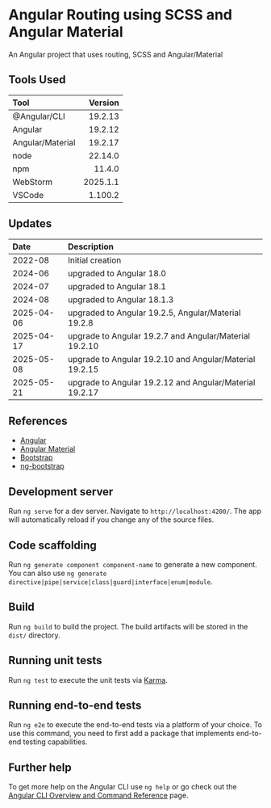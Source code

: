 # Angular Routing using SCSS and Angular Material
An Angular project that uses routing, SCSS and Angular/Material

## Tools Used

| Tool             |  Version |
|:-----------------|---------:|
| @Angular/CLI     |  19.2.13 |
| Angular          |  19.2.12 |
| Angular/Material |  19.2.17 |
| node             |  22.14.0 |
| npm              |   11.4.0 |
| WebStorm         | 2025.1.1 |
| VSCode           |  1.100.2 |

## Updates

| Date       | Description                                             |
|:-----------|:--------------------------------------------------------|
| 2022-08    | Initial creation                                        |
| 2024-06    | upgraded to Angular 18.0                                |
| 2024-07    | upgraded to Angular 18.1                                |
| 2024-08    | upgraded to Angular 18.1.3                              |
| 2025-04-06 | upgraded to Angular 19.2.5, Angular/Material 19.2.8     |
| 2025-04-17 | upgrade to Angular 19.2.7 and Angular/Material 19.2.10  |
| 2025-05-08 | upgrade to Angular 19.2.10 and Angular/Material 19.2.15 |
| 2025-05-21 | upgrade to Angular 19.2.12 and Angular/Material 19.2.17 | 

## References

* [Angular](https://angular.dev/overview)
* [Angular Material](https://material.angular.io/)
* [Bootstrap](https://getbootstrap.com/)
* [ng-bootstrap](https://ng-bootstrap.github.io/#/home)

## Development server

Run `ng serve` for a dev server. Navigate to `http://localhost:4200/`. The app will automatically reload if you change any of the source files.

## Code scaffolding

Run `ng generate component component-name` to generate a new component. You can also use `ng generate directive|pipe|service|class|guard|interface|enum|module`.

## Build

Run `ng build` to build the project. The build artifacts will be stored in the `dist/` directory.

## Running unit tests

Run `ng test` to execute the unit tests via [Karma](https://karma-runner.github.io).

## Running end-to-end tests

Run `ng e2e` to execute the end-to-end tests via a platform of your choice. To use this command, you need to first add a package that implements end-to-end testing capabilities.

## Further help

To get more help on the Angular CLI use `ng help` or go check out the [Angular CLI Overview and Command Reference](https://angular.io/cli) page.
